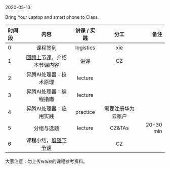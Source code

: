 2020-05-13

Bring Your Laptop and smart phone  to Class. 

| 时间段 |                        内容                        | 讲课 / 实践 |     分工      | 备注 |
| :----- | :------------------------------------------------: | :---------: | :-----------: | ---: |
| 0      |                      课程签到                      |  logistics  |      xie      |      |
| 1      | [回顾上节课](../WW12/WW12-Plan.md)，介绍本节课内容 |    讲课     |      CZ       |      |
| 2      |               昇腾AI处理器：技术原理               |   lecture   |               |      |
| 3      |               昇腾AI处理器：编程指南               |   lecture   |               |      |
| 4      |               昇腾AI处理器：应用实践               |  practice   | 需要注册华为云账户 |      |
| 5      |               分组与选题               |   lecture   |   CZ&TAs  |   20-30 min   |
| 6      |    课程小结，[展望下节课](../WW14/WW14-Plan.md)    |             |      CZ       |      |



大家注意：勿上传``有版权``的课程参考资料。
